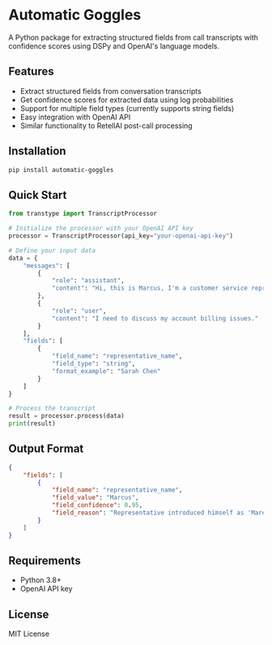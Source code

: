 # Automatic Goggles

A Python package for extracting structured fields from call transcripts with confidence scores using DSPy and OpenAI's language models.

## Features

- Extract structured fields from conversation transcripts
- Get confidence scores for extracted data using log probabilities
- Support for multiple field types (currently supports string fields)
- Easy integration with OpenAI API
- Similar functionality to RetellAI post-call processing

## Installation

```bash
pip install automatic-goggles
```

## Quick Start

```python
from transtype import TranscriptProcessor

# Initialize the processor with your OpenAI API key
processor = TranscriptProcessor(api_key="your-openai-api-key")

# Define your input data
data = {
    "messages": [
        {
            "role": "assistant",
            "content": "Hi, this is Marcus, I'm a customer service representative with TechFlow Solutions in Downtown Seattle."
        },
        {
            "role": "user", 
            "content": "I need to discuss my account billing issues."
        }
    ],
    "fields": [
        {
            "field_name": "representative_name",
            "field_type": "string",
            "format_example": "Sarah Chen"
        }
    ]
}

# Process the transcript
result = processor.process(data)
print(result)
```

## Output Format

```json
{
    "fields": [
        {
            "field_name": "representative_name",
            "field_value": "Marcus",
            "field_confidence": 0.95,
            "field_reason": "Representative introduced himself as 'Marcus' at the beginning of the conversation"
        }
    ]
}
```

## Requirements

- Python 3.8+
- OpenAI API key

## License

MIT License
